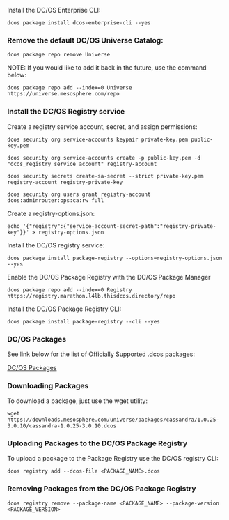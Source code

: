 Install the DC/OS Enterprise CLI:
```
dcos package install dcos-enterprise-cli --yes
```

### Remove the default DC/OS Universe Catalog:
```
dcos package repo remove Universe
```

NOTE: If you would like to add it back in the future, use the command below:
```
dcos package repo add --index=0 Universe https://universe.mesosphere.com/repo
```

### Install the DC/OS Registry service

Create a registry service account, secret, and assign permissions:
```
dcos security org service-accounts keypair private-key.pem public-key.pem

dcos security org service-accounts create -p public-key.pem -d "dcos_registry service account" registry-account

dcos security secrets create-sa-secret --strict private-key.pem registry-account registry-private-key

dcos security org users grant registry-account dcos:adminrouter:ops:ca:rw full
```

Create a registry-options.json:
```
echo '{"registry":{"service-account-secret-path":"registry-private-key"}}' > registry-options.json
```

Install the DC/OS registry service:
```
dcos package install package-registry --options=registry-options.json --yes
```

Enable the DC/OS Package Registry with the DC/OS Package Manager
```
dcos package repo add --index=0 Registry https://registry.marathon.l4lb.thisdcos.directory/repo
```

Install the DC/OS Package Registry CLI:
```
dcos package install package-registry --cli --yes
```

### DC/OS Packages

See link below for the list of Officially Supported .dcos packages:

[DC/OS Packages](https://downloads.mesosphere.com/universe/packages/packages.html)

### Downloading Packages

To download a package, just use the wget utility:
```
wget https://downloads.mesosphere.com/universe/packages/cassandra/1.0.25-3.0.10/cassandra-1.0.25-3.0.10.dcos
```

### Uploading Packages to the DC/OS Package Registry
To upload a package to the Package Registry use the DC/OS registry CLI:
```
dcos registry add --dcos-file <PACKAGE_NAME>.dcos
```

### Removing Packages from the DC/OS Package Registry
```
dcos registry remove --package-name <PACKAGE_NAME> --package-version <PACKAGE_VERSION>
```
